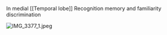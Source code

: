 In medial [[Temporal lobe]]
Recognition memory and familiarity discrimination

![IMG_3377_1.jpeg](img_3377_1.jpeg)

